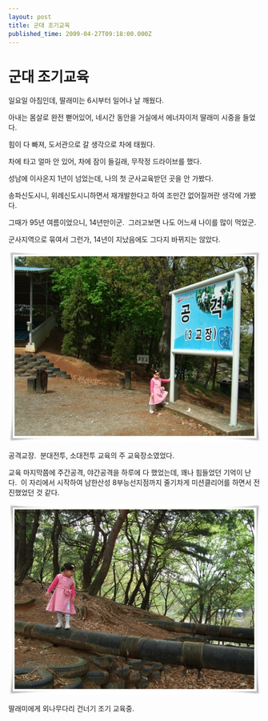```yaml
---
layout: post
title: 군대 조기교육
published_time: 2009-04-27T09:18:00.000Z
---
```


# 군대 조기교육


일요일 아침인데, 딸래미는 6시부터 일어나 날 깨웠다.

아내는 몸살로 완전 뻗어있어, 네시간 동안을 거실에서 에너자이저 딸래미 시중을 들었다.

힘이 다 빠져, 도서관으로 갈 생각으로 차에 태웠다.

차에 타고 얼마 안 있어, 차에 잠이 들길래, 무작정 드라이브를 했다.

성남에 이사온지 1년이 넘었는데, 나의 첫 군사교육받던 곳을 안 가봤다.

송파신도시니, 위례신도시니하면서 재개발한다고 하여 조만간 없어질꺼란 생각에 가봤다.

그때가 95년 여름이었으니, 14년만이군.  그러고보면 나도 어느새 나이를 많이 먹었군.

군사지역으로 묶여서 그런가, 14년이 지났음에도 그다지 바뀌지는 않았다.

![](../pds/200904/27/80/a0109780_49f4f7835d827.jpg)

공격교장.  분대전투, 소대전투 교육의 주 교육장소였었다.

교육 마지막쯤에 주간공격, 야간공격을 하루에 다 했었는데, 꽤나 힘들었던 기억이 난다.  이 자리에서 시작하여 남한산성 8부능선지점까지 줄기차게 미션클리어를 하면서 전진했었던 것 같다.

![](../pds/200904/27/80/a0109780_49f4f9f03844e.jpg)

딸래미에게 외나무다리 건너기 조기 교육중.

